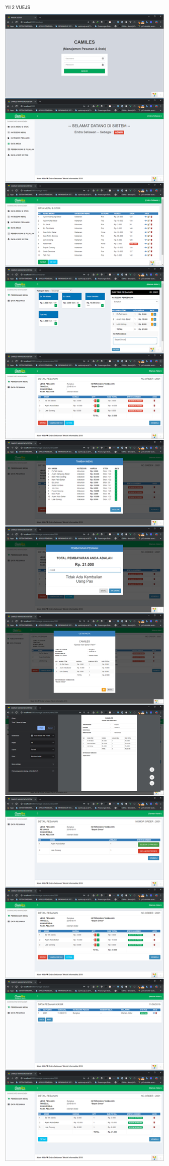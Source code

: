 YII 2 VUEJS

![alt text](https://github.com/setiaendra18/Pos-Yii2-VueJS/blob/19pnh33/PIC/1%20(1).png)
![alt text](https://github.com/setiaendra18/Pos-Yii2-VueJS/blob/19pnh33/PIC/1%20(2).png)
![alt text](https://github.com/setiaendra18/Pos-Yii2-VueJS/blob/19pnh33/PIC/1%20(3).png)
![alt text](https://github.com/setiaendra18/Pos-Yii2-VueJS/blob/19pnh33/PIC/1%20(4).png)
![alt text](https://github.com/setiaendra18/Pos-Yii2-VueJS/blob/19pnh33/PIC/1%20(5).png)
![alt text](https://github.com/setiaendra18/Pos-Yii2-VueJS/blob/19pnh33/PIC/1%20(6).png)
![alt text](https://github.com/setiaendra18/Pos-Yii2-VueJS/blob/19pnh33/PIC/1%20(7).png)
![alt text](https://github.com/setiaendra18/Pos-Yii2-VueJS/blob/19pnh33/PIC/1%20(8).png)
![alt text](https://github.com/setiaendra18/Pos-Yii2-VueJS/blob/19pnh33/PIC/1%20(9).png)
![alt text](https://github.com/setiaendra18/Pos-Yii2-VueJS/blob/19pnh33/PIC/1%20(10).png)
![alt text](https://github.com/setiaendra18/Pos-Yii2-VueJS/blob/19pnh33/PIC/1%20(11).png)
![alt text](https://github.com/setiaendra18/Pos-Yii2-VueJS/blob/19pnh33/PIC/1%20(12).png)
![alt text](https://github.com/setiaendra18/Pos-Yii2-VueJS/blob/19pnh33/PIC/1%20(13).png)
